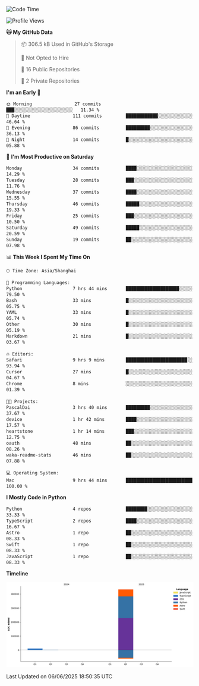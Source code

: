 <!--
**PascalDai/PascalDai** is a ✨ _special_ ✨ repository because its `README.md` (this file) appears on your GitHub profile.

Here are some ideas to get you started:

- 🔭 I’m currently working on ...
- 🌱 I’m currently learning ...
- 👯 I’m looking to collaborate on ...
- 🤔 I’m looking for help with ...
- 💬 Ask me about ...
- 📫 How to reach me: ...
- 😄 Pronouns: ...
- ⚡ Fun fact: ...
-->

<!--START_SECTION:waka-->
![Code Time](http://img.shields.io/badge/Code%20Time-1%2C163%20hrs%2019%20mins-blue)

![Profile Views](http://img.shields.io/badge/Profile%20Views-80-blue)

**🐱 My GitHub Data** 

> 📦 306.5 kB Used in GitHub's Storage 
 > 
> 🚫 Not Opted to Hire
 > 
> 📜 16 Public Repositories 
 > 
> 🔑 2 Private Repositories 
 > 
**I'm an Early 🐤** 

```text
🌞 Morning                27 commits          ███░░░░░░░░░░░░░░░░░░░░░░   11.34 % 
🌆 Daytime                111 commits         ████████████░░░░░░░░░░░░░   46.64 % 
🌃 Evening                86 commits          █████████░░░░░░░░░░░░░░░░   36.13 % 
🌙 Night                  14 commits          █░░░░░░░░░░░░░░░░░░░░░░░░   05.88 % 
```
📅 **I'm Most Productive on Saturday** 

```text
Monday                   34 commits          ████░░░░░░░░░░░░░░░░░░░░░   14.29 % 
Tuesday                  28 commits          ███░░░░░░░░░░░░░░░░░░░░░░   11.76 % 
Wednesday                37 commits          ████░░░░░░░░░░░░░░░░░░░░░   15.55 % 
Thursday                 46 commits          █████░░░░░░░░░░░░░░░░░░░░   19.33 % 
Friday                   25 commits          ███░░░░░░░░░░░░░░░░░░░░░░   10.50 % 
Saturday                 49 commits          █████░░░░░░░░░░░░░░░░░░░░   20.59 % 
Sunday                   19 commits          ██░░░░░░░░░░░░░░░░░░░░░░░   07.98 % 
```


📊 **This Week I Spent My Time On** 

```text
🕑︎ Time Zone: Asia/Shanghai

💬 Programming Languages: 
Python                   7 hrs 44 mins       ████████████████████░░░░░   79.50 % 
Bash                     33 mins             █░░░░░░░░░░░░░░░░░░░░░░░░   05.75 % 
YAML                     33 mins             █░░░░░░░░░░░░░░░░░░░░░░░░   05.74 % 
Other                    30 mins             █░░░░░░░░░░░░░░░░░░░░░░░░   05.19 % 
Markdown                 21 mins             █░░░░░░░░░░░░░░░░░░░░░░░░   03.67 % 

🔥 Editors: 
Safari                   9 hrs 9 mins        ███████████████████████░░   93.94 % 
Cursor                   27 mins             █░░░░░░░░░░░░░░░░░░░░░░░░   04.67 % 
Chrome                   8 mins              ░░░░░░░░░░░░░░░░░░░░░░░░░   01.39 % 

🐱‍💻 Projects: 
PascalDai                3 hrs 40 mins       █████████░░░░░░░░░░░░░░░░   37.67 % 
device                   1 hr 42 mins        ████░░░░░░░░░░░░░░░░░░░░░   17.57 % 
heartstone               1 hr 14 mins        ███░░░░░░░░░░░░░░░░░░░░░░   12.75 % 
oauth                    48 mins             ██░░░░░░░░░░░░░░░░░░░░░░░   08.26 % 
waka-readme-stats        46 mins             ██░░░░░░░░░░░░░░░░░░░░░░░   07.88 % 

💻 Operating System: 
Mac                      9 hrs 44 mins       █████████████████████████   100.00 % 
```

**I Mostly Code in Python** 

```text
Python                   4 repos             ████████░░░░░░░░░░░░░░░░░   33.33 % 
TypeScript               2 repos             ████░░░░░░░░░░░░░░░░░░░░░   16.67 % 
Astro                    1 repo              ██░░░░░░░░░░░░░░░░░░░░░░░   08.33 % 
Swift                    1 repo              ██░░░░░░░░░░░░░░░░░░░░░░░   08.33 % 
JavaScript               1 repo              ██░░░░░░░░░░░░░░░░░░░░░░░   08.33 % 
```



**Timeline**

![Lines of Code chart](https://raw.githubusercontent.com/PascalDai/PascalDai/main/assets/bar_graph.png)


 Last Updated on 06/06/2025 18:50:35 UTC
<!--END_SECTION:waka-->
